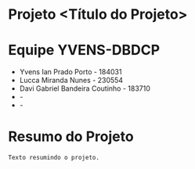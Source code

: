 # Projeto <Título do Projeto>
# Equipe YVENS-DBDCP

- Yvens Ian Prado Porto - 184031
- Lucca Miranda Nunes - 230554
- Davi Gabriel Bandeira Coutinho - 183710
- <nome completo> - <RA>
- <nome completo> - <RA>

# Resumo do Projeto

    Texto resumindo o projeto.
